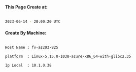 
   
#### This Page Create at:

```bash

2023-06-14 - 20:00:20 UTC

```

#### Create By Machine:

```bash

Host Name : fv-az203-825

platform  : Linux-5.15.0-1038-azure-x86_64-with-glibc2.35

Ip Local  : 10.1.0.38

```

